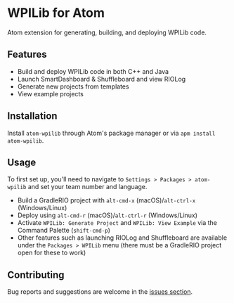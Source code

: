 # WPILib for Atom
Atom extension for generating, building, and deploying WPILib code.

## Features
- Build and deploy WPILib code in both C++ and Java
- Launch SmartDashboard & Shuffleboard and view RIOLog
- Generate new projects from templates
- View example projects

## Installation
Install `atom-wpilib` through Atom's package manager or via `apm install atom-wpilib`.

## Usage
To first set up, you'll need to navigate to `Settings > Packages > atom-wpilib` and set your team number and language.
- Build a GradleRIO project with `alt-cmd-x` (macOS)/`alt-ctrl-x` (Windows/Linux)
- Deploy using `alt-cmd-r` (macOS)/`alt-ctrl-r` (Windows/Linux)
- Activate `WPILib: Generate Project` and `WPILib: View Example` via the Command Palette (`shift-cmd-p`)
- Other features such as launching RIOLog and Shuffleboard are available under the `Packages > WPILib` menu (there must be a GradleRIO project open for these to work)

## Contributing
Bug reports and suggestions are welcome in the [issues section](https://github.com/eschutz/atom-wpilib).
